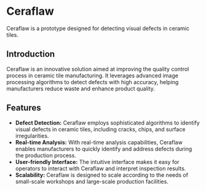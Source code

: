 # Ceraflaw

Ceraflaw is a prototype designed for detecting visual defects in ceramic tiles.

## Introduction

Ceraflaw is an innovative solution aimed at improving the quality control process in ceramic tile manufacturing. It leverages advanced image processing algorithms to detect defects with high accuracy, helping manufacturers reduce waste and enhance product quality.

## Features

- **Defect Detection:** Ceraflaw employs sophisticated algorithms to identify visual defects in ceramic tiles, including cracks, chips, and surface irregularities.
- **Real-time Analysis:** With real-time analysis capabilities, Ceraflaw enables manufacturers to quickly identify and address defects during the production process.
- **User-friendly Interface:** The intuitive interface makes it easy for operators to interact with Ceraflaw and interpret inspection results.
- **Scalability:** Ceraflaw is designed to scale according to the needs of small-scale workshops and large-scale production facilities.

